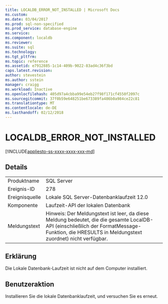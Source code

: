 ```yaml
---
title: LOCALDB_ERROR_NOT_INSTALLED | Microsoft Docs
ms.custom: 
ms.date: 03/04/2017
ms.prod: sql-non-specified
ms.prod_service: database-engine
ms.service: 
ms.component: localdb
ms.reviewer: 
ms.suite: sql
ms.technology: 
ms.tgt_pltfrm: 
ms.topic: reference
ms.assetid: e7912885-1c14-409b-9022-83ad4c36f3bd
caps.latest.revision: 
author: stevestein
ms.author: sstein
manager: craigg
ms.workload: Inactive
ms.openlocfilehash: 405d97a4cbba99e54eb27f98f171cf4550f2097c
ms.sourcegitcommit: 37f0b59e648251be673389fa486b0a984ce22c81
ms.translationtype: MT
ms.contentlocale: de-DE
ms.lasthandoff: 02/12/2018
---
```

# <a name="localdberrornotinstalled"></a>LOCALDB_ERROR_NOT_INSTALLED
[!INCLUDE[appliesto-ss-xxxx-xxxx-xxx-md](../../includes/appliesto-ss-xxxx-xxxx-xxx-md.md)]
    
## <a name="details"></a>Details  
  
|||  
|-|-|  
|Produktname|SQL Server|  
|Ereignis-ID|278|  
|Ereignisquelle|Lokale SQL Server-Datenbanklaufzeit 12.0|  
|Komponente|Laufzeit-API der lokalen Datenbank|  
|Meldungstext|Hinweis: Der Meldungstext ist leer, da diese Meldung bedeutet, die die gesamte LocalDB-API (einschließlich der FormatMessage-Funktion, die HRESULTS in Meldungstext zuordnet) nicht verfügbar.|  
  
## <a name="explanation"></a>Erklärung  
 Die Lokale Datenbank-Laufzeit ist nicht auf dem Computer installiert.  
  
## <a name="user-action"></a>Benutzeraktion  
 Installieren Sie die lokale Datenbanklaufzeit, und versuchen Sie es erneut.  
  
  
